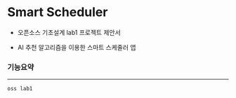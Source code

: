 # Smart Scheduler

- 오픈소스 기초설계 lab1 프로젝트 제안서

- AI 추천 알고리즘을 이용한 스마트 스케줄러 앱


### 기능요약
---------------------





    oss lab1
